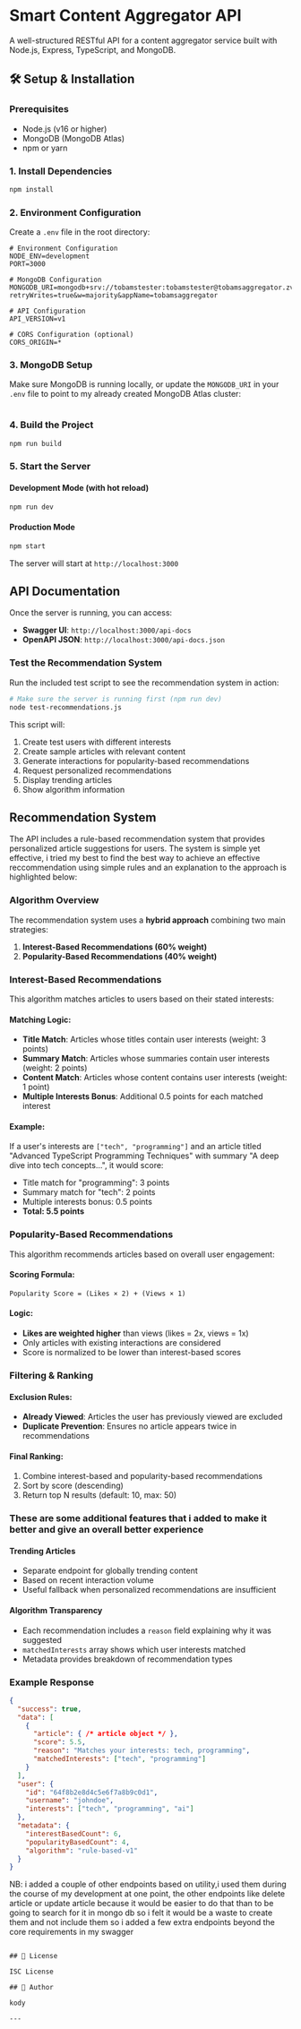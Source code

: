 # Smart Content Aggregator API

A well-structured RESTful API for a content aggregator service built with Node.js, Express, TypeScript, and MongoDB.


## 🛠️ Setup & Installation

### Prerequisites
- Node.js (v16 or higher)
- MongoDB (MongoDB Atlas)
- npm or yarn

### 1. Install Dependencies
```bash
npm install
```

### 2. Environment Configuration
Create a `.env` file in the root directory:
```env
# Environment Configuration
NODE_ENV=development
PORT=3000

# MongoDB Configuration
MONGODB_URI=mongodb+srv://tobamstester:tobamstester@tobamsaggregator.zvb7pyo.mongodb.net/?retryWrites=true&w=majority&appName=tobamsaggregator

# API Configuration
API_VERSION=v1

# CORS Configuration (optional)
CORS_ORIGIN=*
```

### 3. MongoDB Setup
Make sure MongoDB is running locally, or update the `MONGODB_URI` in your `.env` file to point to my already created  MongoDB Atlas cluster:
```

```

### 4. Build the Project
```bash
npm run build
```

### 5. Start the Server

#### Development Mode (with hot reload)
```bash
npm run dev
```

#### Production Mode
```bash
npm start
```

The server will start at `http://localhost:3000`

##  API Documentation

Once the server is running, you can access:
- **Swagger UI**: `http://localhost:3000/api-docs`
- **OpenAPI JSON**: `http://localhost:3000/api-docs.json`


### Test the Recommendation System
Run the included test script to see the recommendation system in action:
```bash
# Make sure the server is running first (npm run dev)
node test-recommendations.js
```

This script will:
1. Create test users with different interests
2. Create sample articles with relevant content
3. Generate interactions for popularity-based recommendations
4. Request personalized recommendations
5. Display trending articles
6. Show algorithm information

##  Recommendation System

The API includes a rule-based recommendation system that provides personalized article suggestions for users. The system is simple yet effective, i tried my best to find the best way to achieve an effective reccommendation using simple rules and an explanation to the approach is highlighted below:

### Algorithm Overview

The recommendation system uses a **hybrid approach** combining two main strategies:

1. **Interest-Based Recommendations (60% weight)**
2. **Popularity-Based Recommendations (40% weight)**

### Interest-Based Recommendations

This algorithm matches articles to users based on their stated interests:

#### Matching Logic:
- **Title Match**: Articles whose titles contain user interests (weight: 3 points)
- **Summary Match**: Articles whose summaries contain user interests (weight: 2 points)
- **Content Match**: Articles whose content contains user interests (weight: 1 point)
- **Multiple Interests Bonus**: Additional 0.5 points for each matched interest

#### Example:
If a user's interests are `["tech", "programming"]` and an article titled "Advanced TypeScript Programming Techniques" with summary "A deep dive into tech concepts...", it would score:
- Title match for "programming": 3 points
- Summary match for "tech": 2 points
- Multiple interests bonus: 0.5 points
- **Total: 5.5 points**

### Popularity-Based Recommendations

This algorithm recommends articles based on overall user engagement:

#### Scoring Formula:
```
Popularity Score = (Likes × 2) + (Views × 1)
```

#### Logic:
- **Likes are weighted higher** than views (likes = 2x, views = 1x)
- Only articles with existing interactions are considered
- Score is normalized to be lower than interest-based scores

### Filtering & Ranking

#### Exclusion Rules:
- **Already Viewed**: Articles the user has previously viewed are excluded
- **Duplicate Prevention**: Ensures no article appears twice in recommendations

#### Final Ranking:
1. Combine interest-based and popularity-based recommendations
2. Sort by score (descending)
3. Return top N results (default: 10, max: 50)

### These are some additional features that i added to make it better and give an overall better experience

#### Trending Articles
- Separate endpoint for globally trending content
- Based on recent interaction volume
- Useful fallback when personalized recommendations are insufficient

#### Algorithm Transparency
- Each recommendation includes a `reason` field explaining why it was suggested
- `matchedInterests` array shows which user interests matched
- Metadata provides breakdown of recommendation types

### Example Response
```json
{
  "success": true,
  "data": [
    {
      "article": { /* article object */ },
      "score": 5.5,
      "reason": "Matches your interests: tech, programming",
      "matchedInterests": ["tech", "programming"]
    }
  ],
  "user": {
    "id": "64f8b2e8d4c5e6f7a8b9c0d1",
    "username": "johndoe",
    "interests": ["tech", "programming", "ai"]
  },
  "metadata": {
    "interestBasedCount": 6,
    "popularityBasedCount": 4,
    "algorithm": "rule-based-v1"
  }
}
```

NB: i added a couple of other endpoints based on utility,i used them during the course of my development at one point, the other endpoints like delete article or update article because it would be easier to do that than to be going to search for it in mongo db so i felt it would be a waste to create them and not include them so i added a few extra endpoints beyond the core requirements in my swagger

```

## 📄 License

ISC License

## 👤 Author

kody

---

